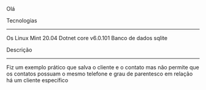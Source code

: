 Olá

 Tecnologias
 ****************************************************************************
 Os Linux Mint 20.04 
 Dotnet core  v6.0.101
 Banco de dados sqlite

 Descrição
 ******************************************************************************
 Fiz um exemplo prático que salva o cliente e o contato
 mas não permite que os contatos possuam o mesmo telefone e grau de parentesco
 em relação há um cliente específico


